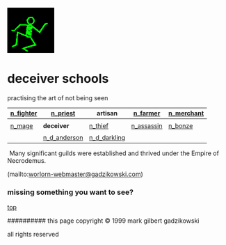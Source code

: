 ![dancer](assets/dancer.gif)

# deceiver schools



 practising the art of not being seen

|  [n_fighter](n_fighter.md)  |  [n_priest](n_priest.md)          | **artisan**                       |  [n_farmer](n_farmer.md)      |  [n_merchant](n_merchant.md)  | 
| --------------------------- | --------------------------------- | --------------------------------- | ----------------------------- | ----------------------------- | 
|                             |                                   |                                   |                               |                               | 
|  [n_mage](n_mage.md)        | **deceiver**                      |  [n_thief](n_thief.md)            |  [n_assassin](n_assassin.md)  |  [n_bonze](n_bonze.md)        | 
|                             |                                   |                                   |                               |                               | 
|                             |  [n_d_anderson](n_d_anderson.md)  |  [n_d_darkling](n_d_darkling.md)  |                               |                               | 

 





 

 ![xparent](assets/xparent.gif)  Many significant guilds were established and thrived under the Empire of Necrodemus. 

 (mailto:worlorn-webmaster@gadzikowski.com) 

 
### missing something you want to see?



 [top](#top) 

 
########## this page copyright © 1999 mark gilbert gadzikowski

 all rights reserved